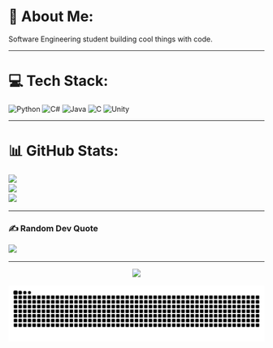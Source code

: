 # 💫 About Me:

Software Engineering student building cool things with code.

---

# 💻 Tech Stack:

![Python](https://img.shields.io/badge/python-3670A0?style=for-the-badge&logo=python&logoColor=ffdd54) ![C#](https://img.shields.io/badge/c%23-%23239120.svg?style=for-the-badge&logo=csharp&logoColor=white) ![Java](https://img.shields.io/badge/java-%23ED8B00.svg?style=for-the-badge&logo=openjdk&logoColor=white) ![C](https://img.shields.io/badge/c-%2300599C.svg?style=for-the-badge&logo=c&logoColor=white) ![Unity](https://img.shields.io/badge/unity-%23000000.svg?style=for-the-badge&logo=unity&logoColor=white)

---

# 📊 GitHub Stats:

![](https://github-readme-stats.vercel.app/api?username=L9nnek&theme=dark&hide_border=false&include_all_commits=false&count_private=false)<br/>
![](https://nirzak-streak-stats.vercel.app/?user=L9nnek&theme=dark&hide_border=false)<br/>
![](https://github-readme-stats.vercel.app/api/top-langs/?username=L9nnek&theme=dark&hide_border=false&include_all_commits=false&count_private=false&layout=compact)

---

### ✍️ Random Dev Quote

![](https://quotes-github-readme.vercel.app/api?type=horizontal&theme=radical)

---
<div align="center">

[![](https://visitcount.itsvg.in/api?id=L9nnek&icon=0&color=0)](https://visitcount.itsvg.in)

![snake svg](https://raw.githubusercontent.com/L9nnek/L9nnek/output/github-contribution-grid-snake-dark.svg)

</div>
